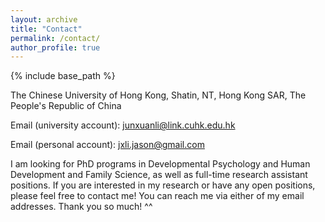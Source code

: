 ```yaml
---
layout: archive
title: "Contact"
permalink: /contact/
author_profile: true
---
```


{% include base_path %}

The Chinese University of Hong Kong, Shatin, NT, Hong Kong SAR, The People's Republic of China <br>

Email (university account): junxuanli@link.cuhk.edu.hk

Email (personal account): jxli.jason@gmail.com

I am looking for PhD programs in Developmental Psychology and Human Development and Family Science, as well as full-time research assistant positions. If you are interested in my research or have any open positions, please feel free to contact me! You can reach me via either of my email addresses. Thank you so much! ^^

